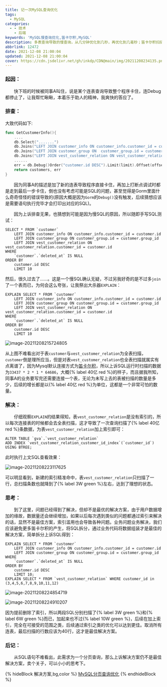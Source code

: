 ```yaml
---
title: 记一次MySQL查询优化
tags:
  - MySQL
categories:
  - - 技术
    - 后端
keywords: 'MySQL慢查询优化,笛卡尔积,MySQL'
description: 多表查询导致的慢查询，从几分钟优化到几秒，再优化到几毫秒；笛卡尔积扫描几十亿数据到扫描几十条数据的最终解决方案
abbrlink: 12472
date: 2021-12-08 21:00:04
updated: 2021-12-08 21:00:04
cover: https://cdn.jsdelivr.net/gh/inkdp/CDN@main/img/20211208234135.png
---
```


### 起因：

&emsp;&emsp;快下班的时候被同事A叫住，说是某个连表查询导致整个程序卡住，连Debug都停止了，让我帮忙瞅瞅，本着乐于助人的精神，我爽快的答应了。

### 排查：

大致代码如下:

```go
func GetCustomerInfo(){
    ....
    db.Select(".......")
	db.Joins("LEFT JOIN customer_info ON customer_info.customer_id = customer.id")
	db.Joins("LEFT JOIN customer_group ON  customer_group.id = customer.group_id ")
	db.Joins("LEFT JOIN vest_customer_relation ON vest_customer_relation.customer_id = customer.id") // 新加的代码
    ......
    err = db.Debug()Order("customer.id DESC").Limit(limit).Offset(offset).Find(&customers).Error
    return customers, err
}
```

&emsp;&emsp;因为同事A的描述是加了新的连表导致程序直接卡住，再加上打断点调试时都是走到最后一步卡住，倒也没有考虑可能是SQL的问题，甚至觉得是Gorm里面什么奇奇怪怪的错误导致的(原因大概是因为`Gorm`的`Debug()`没有触发，后续猜想应该是需要语句执行完毕才会打印出对应的SQL)。

&emsp;&emsp;因为上诉排查无果，也猜想到可能是因为慢SQL的原因，所以随即手写SQL测试：

```mysql
SELECT * FROM `customer`
	LEFT JOIN customer_info ON customer_info.customer_id = customer.id
	LEFT JOIN customer_group ON customer_group.id = customer.group_id
	LEFT JOIN vest_customer_relation ON vest_customer_relation.customer_id = customer.id
WHERE
	`customer`.`deleted_at` IS NULL
ORDER BY
	customer.id DESC
	LIMIT 10
```

然后，很久过去了……。这是一个慢SQL确认无疑，不过另我好奇的是不过多`join`了一个表而已，为何会这么夸张，让我祭出大杀器`EXPLAIN`：

```mysql
EXPLAIN SELECT * FROM `customer`
	LEFT JOIN customer_info ON customer_info.customer_id = customer.id
	LEFT JOIN customer_group ON customer_group.id = customer.group_id
	LEFT JOIN vest_customer_relation ON vest_customer_relation.customer_id = customer.id
WHERE
	`customer`.`deleted_at` IS NULL
ORDER BY
	customer.id DESC
	LIMIT 10
```

![image-20211208215724805](https://cdn.jsdelivr.net/gh/inkdp/CDN@main/img/20211208215724.png)

从上图不难看出对于表`customer`与`vest_customer_relation`为全表扫描，`customer`倒是理所应当，但是对表`vest_customer_relation`也全表扫描就属实有点离谱了，因为Mysql默认连接方式为[笛卡尔积](https://zh.wikipedia.org/wiki/%E7%AC%9B%E5%8D%A1%E5%84%BF%E7%A7%AF)，所以上诉SQL运行时扫描的数据为`33437 * 2 * 1 * 64686`，大概{% label 40亿 red %}的样子，而且据我所知，同事A的业务要写完还需要连接一个表，无论为未写上去的表被扫描的数量是多少，后续的增长都是以{% label 40亿 red %}为单位，这都是一个非常可怕的数量。

### 解决：

&emsp;&emsp;仔细观察`EXPLAIN`的结果得知，表`vest_customer_relation`是没有索引的，所以每次连接表的时候都会去全表扫描，这才导致了一次查询扫描了{% label 40亿 red %}条数据，为表`vest_customer_relation`加上索引即可：

```mysql
ALTER TABLE `gva`.`vest_customer_relation` 
ADD INDEX `vest_customer_relation_customer_id_index`(`customer_id`) USING BTREE;
```

此时执行上文SQL查看效果：

![image-20211208223117625](https://cdn.jsdelivr.net/gh/inkdp/CDN@main/img/20211208223117.png)

可以明显看到，新建的索引精准命中，表`vest_customer_relation`只扫描了一行，总扫描条数也就降到了{% label  3W green %}左右，达到了理想的状态。

### 思考：

&emsp;&emsp;到了这里，问题已经得到了解决，但却不是最优的解决方案，由于用户数据增加的缘故，数据量还会继续增加，如果以后每次遇到类似的问题都通过索引来解决的话，显然不是最佳方案，索引滥用也会导致各种问题。业务问题业务解决，我们应该避免更多笛卡尔积的产生，将SQL拆分，通过业务代码将数据组装才是最佳的解决方案，简单拆分上诉SQL得到：

```mysql
EXPLAIN SELECT * FROM `customer`
	LEFT JOIN customer_info ON customer_info.customer_id = customer.id
	LEFT JOIN customer_group ON customer_group.id = customer.group_id
WHERE
	`customer`.`deleted_at` IS NULL
ORDER BY
	customer.id DESC
	LIMIT 10;
EXPLAIN SELECT * FROM `vest_customer_relation` WHERE customer_id in (3,4,5,6,7,8,9,10,11,12)
```

![image-20211208224854719](https://cdn.jsdelivr.net/gh/inkdp/CDN@main/img/20211208224854.png)

![image-20211208224910207](https://cdn.jsdelivr.net/gh/inkdp/CDN@main/img/20211208224910.png)

因为提前删除了索引，所以两段SQL分别扫描了{% label  3W green %}和{% label  6W green %}而已，加起来也不过{% label  10W green %}，后续在加上索引，完全在可接受的范围之类，后续通过索引之类的优化可以达到更佳。取消所有连表，最后扫描的行数应该为40行，这才是最佳解决方案。

### 后记：

&emsp;&emsp;从SQL语句不难看出，此需求为一个分页查询，那么上诉解决方案仍不是最佳解决方案，卖个关子，可以小小的思考下。

{% hideBlock 解决方案,bg,color %}
[MySQL分页查询优化](https://www.inkdp.cn/articles/2020/10/21/1603213579436.html)
{% endhideBlock %}

